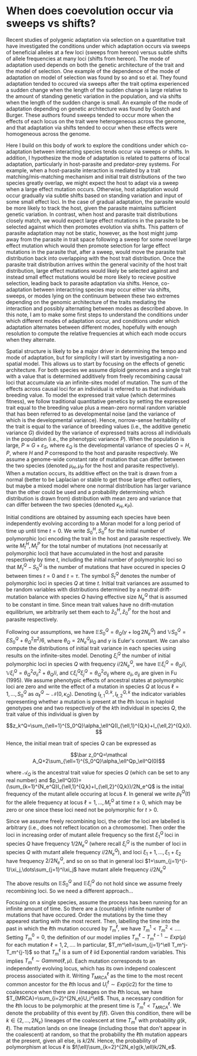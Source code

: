 # When does coevolution occur via sweeps vs shifts?

Recent studies of polygenic adaptation via selection on a quantitative trait have investigated the conditions under which adaptation occurs via sweeps of beneficial alleles at a few loci (sweeps from hereon) versus subtle shifts of allele frequencies at many loci (shifts from hereon). The mode of adaptation used depends on both the genetic architecture of the trait and the model of selection. One example of the dependence of the mode of adaptation on model of selection was found by so and so et al. They found adaptation tended to occured via sweeps after the trait optima experienced a sudden change when the length of the sudden change is large relative to the amount of standing genetic variation in the population, and via shifts when the length of the sudden change is small. An example of the mode of adaptation depending on genetic architecture was found by Gostch and Burger. These authors found sweeps tended to occur more when the effects of each locus on the trait were heterogeneous across the genome, and that adaptation via shifts tended to occur when these effects were homogeneous across the genome.

Here I build on this body of work to explore the conditions under which co-adaptation between interacting species tends occur via sweeps or shifts. In addition, I hypothesize the mode of adaptation is related to patterns of local adaptation, particularly in host-parasite and predator-prey systems. For example, when a host-parasite interaction is mediated by a trait matching/mis-matching mechanism and initial trait distributions of the two species greatly overlap, we might expect the host to adapt via a sweep when a large effect mutation occurs. Otherwise, host adaptation would occur gradually via subtle shifts based on standing variation and input of some small effect loci. In the case of gradual adaptation, the parasite would be more likely to track the host, given the parasite maintains sufficient genetic variation. In contrast, when host and parasite trait distributions closely match, we would expect large effect mutations in the parasite to be selected against which then promotes evolution via shifts. This pattern of parasite adaptation may not be static, however, as the host might jump away from the parasite in trait space following a sweep for some novel large effect mutation which would then promote selection for large effect mutations in the parasite that, after a sweep, would move the parasite trait distribution back into overlapping with the host trait distribution. Once the parasite trait distribution arrives within the general vacinity of the host trait distribution, large effect mutations would likely be selected against and instead small effect mutations would be more likely to recieve positive selection, leading back to parasite adaptation via shifts. Hence, co-adaptation between interactring species may occur either via shifts, sweeps, or modes lying on the continuum between these two extremes depending on the genomic architecture of the traits mediating the interaction and possibly alternating between modes as described above. In this note, I am to make some first steps to understand the conditions under which different modes of adaptation occur, and conditions under which adaptation alternates between different modes, hopefully with enough resolution to compute the relative frequencies at which each mode occurs when they alternate.

Spatial structure is likely to be a major driver in determining the tempo and mode of adaptation, but for simplicity I will start by investigating a non-spatial model. This allows us to start by focusing on the effects of genetic architecture. For both species we assume diploid genomes and a single trait with a value that is determined additively from freely recombining causal loci that accumulate via an infinite-sites model of mutation. The sum of the effects across causal loci for an individual is referred to as that individuals breeding value. To model the expressed trait value (which determines fitness), we follow traditional quantitative genetics by setting the expressed trait equal to the breeding value plus a mean-zero normal random variable that has been referred to as developmental noise (and the variance of which is the developmental variance). Hence, norrow-sense heritability of the trait is equal to the variance of breeding values (i.e., the additive genetic variance $G$) divided by the variance of expressed traits across all individuals in the population (i.e., the phenotypic variance $P$). When the population is large, $P\approx G+\varepsilon_S$, where $\varepsilon_Q$ is the developmental variance of species $Q=H,P$, where $H$ and $P$ correspond to the host and parasite respectively. We assume a genome-wide constant rate of mutation that can differ between the two species (denoted $\mu_H,\mu_P$ for the host and parasite respectively). When a mutation occurs, its additive effect on the trait is drawn from a normal (better to be Laplacian or stable to get those large effect outliers, but maybe a mixed model where one normal distribution has larger variance than the other could be used and a probability determining which distribution is drawn from) distribution with mean zero and variance that can differ between the two species (denoted $\kappa_H,\kappa_P$).

Initial conditions are obtained by assuming each species have been independently evolving according to a Moran model for a long period of time up until time $t=0$. We write $S_0^H,S_0^P$ for the initial number of polymorphic loci encoding the trait in the host and parasite respectively. We write $M_t^H,M_t^P$ for the total number of mutations (not necessarily at polymorphic loci) that have accumulated in the host and parasite respectively by time $t$, including the initial number of polymorphic loci so that $M_\tau^Q-S_0^Q$ is the number of mutations that have occured in species $Q$ between times $t=0$ and $t=\tau$. The symbol $S_t^Q$ denotes the number of polymorphic loci in species $Q$ at time $t$. Initial trait variances are assumed to be random variables with distributions determined by a neutral drift-mutation balance with species $Q$ having effective size $N_e^Q$ that is assumed to be constant in time. Since mean trait values have no drift-mutation equilibrium, we arbitrarily set them each to $\bar z_0^H,\bar z_0^P$ for the host and parasite respectively.

Following our assumptions, we have $\mathbb ES_0^Q=\theta_Q(\gamma+\log2N_e^Q)$ and $\mathbb VS_0^Q=ES_0^Q+\theta_Q^2\pi^2/6$, where $\theta_Q=2N_e^Q\mu_Q$ and $\gamma$ is Euler's constant. We can also compute the distributions of initial trait variance in each species using results on the infinite-sites model. Denoting $\xi_i^Q$ the number of initial polymorphic loci in species $Q$ with frequency $i/2N_e^Q$, we have $\mathbb E\xi_i^Q=\theta_Q/i, \mathbb V\xi_i^Q=\theta_Q^2\sigma_{ii}^2+\theta_Q/i$, and $\mathbb C\xi_i^Q\xi_j^Q=\theta_Q^2\sigma_{ij}$ where $\sigma_{ii},\sigma_{ij}$ are given in Fu (1995). We assume phenotypic effects of ancestral states at polymorphic loci are zero and write the effect of a mutation in species $Q$ at locus $\ell=1,\dots,S_0^Q$ as $\alpha_\ell^Q\sim\mathcal N(0,\kappa_Q)$. Denoting $I_{\ell,1}^{Q,k},I_{\ell,2}^{Q,k}$ the indicator variables representing whether a mutation is present at the $\ell$th locus in haploid genotypes one and two respectively of the $k$th individual in species $Q$, the trait value of this individual is given by

$$z_k^Q=\sum_{\ell=1}^{S_0^Q}\alpha_\ell^Q(I_{\ell,1}^{Q,k}+I_{\ell,2}^{Q,k}).$$

Hence, the initial mean trait of species $Q$ can be expressed as

$$\bar z_0^Q=\mathcal A_Q+2\sum_{\ell=1}^{S_0^Q}\alpha_\ell^Qp_\ell^Q(0)$$

where $\mathcal A_Q$ is the ancestral trait value for species $Q$ (which can be set to any real number) and $p_\ell^Q(0)=(\sum_{k=1}^{N_e^Q}I_{\ell,1}^{Q,k}+I_{\ell,2}^{Q,k})/2N_e^Q$ is the initial frequency of the mutant allele occuring at locus $\ell$. In general we write $p_\ell^Q(t)$ for the allele frequency at locus $\ell=1,\dots,M_t^Q$ at time $t\geq0$, which may be zero or one since these loci need not be polymorphic for $t>0$.

Since we assume freely recombining loci, the order the loci are labelled is arbitrary (i.e., does not reflect location on a chromosome). Then order the loci in increasing order of mutant allele frequency so the first $\xi_1^Q$ loci in species $Q$ have frequency $1/2N_e^Q$ (where recall $\xi_i^Q$ is the number of loci in species $Q$ with mutant allele frequency $i/2N_e^Q$), and loci $\xi_1+1,\dots,\xi_1+\xi_2$ have frequency $2/2N_e^Q$, and so on so that in general loci $1+\sum_{j=1}^{i-1}\xi_j,\dots\sum_{j=1}^i\xi_j$ have mutant allele frequency $i/2N_e^Q$

The above results on $\mathbb ES_0^Q$ and $\mathbb E\xi_i^Q$ do not hold since we assume freely recombining loci. So we need a different approach...

Focsuing on a single species, assume the process has been running for an infinite amount of time. So there are a (countably) infinite number of mutations that have occured. Order the mutations by the time they appeared starting with the most recent. Then, labelling the time into the past in which the $\ell$th mutation occured by $T_m^\ell$, we have $T_m^1<T_m^2<\dots$. Setting $T_m^0=0$, the definition of our model implies $T_m^\ell-T_m^{\ell-1}\sim Exp(\mu)$ for each mutation $\ell=1,2,\dots$. In particular, $T_m^\ell=\sum_{j=1}^\ell T_m^j-T_m^{j-1}$ so that $T_m^\ell$ is a sum of $\ell$ iid Exponential random variables. This implies $T_m^\ell\sim Gamma(\ell,\mu)$. Each mutation corresponds to an independently evolving locus, which has its own independ coalescent process associated with it. Writing $T_{MRCA}^\ell$ as the time to the most recent common ancestor for the $\ell$th locus and $U_i^\ell\sim Exp(ic2)$ for the time to coalescence when there are $i$ lineages on the $\ell$th locus, we have $T_{MRCA}=\sum_{i=2}^{2N_e}U_i^\ell$. Thus, a necessary condition for the $\ell$th locus to be polymorphic at the present time is $T_m^\ell<T_{MRCA}^\ell$. We denote the probability of this event by $f(\ell)$. Given this condition, there will be $k\in\{2,\dots,2N_e\}$ lineages of the coalescent at time $T_m^\ell$ with probability $g(k,\ell)$. The mutation lands on one lineage (including those that don't appear in the coalescent) at random, so that the probability the $\ell$th mutation appears at the present, given all else, is $k/2N$. Hence, the probability of polymorphism at locus $\ell$ is $f(\ell)\sum_{k=2}^{2N_e}g(k,\ell)k/2N_e$.
